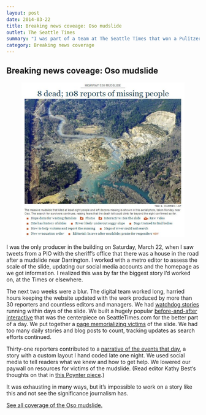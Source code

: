 ```yaml
---
layout: post
date: 2014-03-22
title: Breaking news coveage: Oso mudslide
outlet: The Seattle Times
summary: "I was part of a team at The Seattle Times that won a Pulitzer Prize for breaking news coverage of the Oso mudslide in 2014."
category: Breaking news coverage
---
```


##  Breaking news coveage: Oso mudslide

<figure class="inset">
  <img src="/assets/img/20140322-mudslide.jpg" alt="A screenshot of a story with a photo of a mudslide"/>
  <figcaption></figcaption>
</figure>


I was the only producer in the building on Saturday, March 22, when I saw tweets from a PIO with the sheriff’s office that there was a house in the road after a mudslide near Darrington. I worked with a metro editor to assess the scale of the slide, updating our social media accounts and the homepage as we got information. I realized this was by far the biggest story I’d worked on, at the Times or elsewhere.

The next two weeks were a blur. The digital team worked long, harried hours keeping the website updated with the work produced by more than 30 reporters and countless editors and managers. We had [watchdog stories](http://seattletimes.com/html/localnews/2023218573_mudslidewarningsxml.html) running within days of the slide. We built a hugely popular [before-and-after interactive](http://seattletimes.com/flatpages/local/interactivebeforeandafterthe530mudslide.html) that was the centerpiece on SeattleTimes.com for the better part of a day. We put together a [page memorializing victims](http://seattletimes.com/flatpages/local/victimsoftheosomudslide.html) of the slide. We had too many daily stories and blog posts to count, tracking updates as search efforts continued.

Thirty-one reporters contributed to a [narrative of the events that day](http://seattletimes.com/html/localnews/2023259205_mudslidenarrativexml.html), a story with a custom layout I hand coded late one night. We used social media to tell readers what we knew and how to get help. We lowered our paywall on resources for victims of the mudslide. (Read editor Kathy Best’s thoughts on that in [this Poynter piece](http://www.poynter.org/latest-news/mediawire/246699/why-the-seattle-times-lowered-its-paywall-during-the-mudslide-but-didnt-suspend-it/).)

It was exhausting in many ways, but it’s impossible to work on a story like this and not see the significance journalism has.

[See all coverage of the Oso mudslide.](https://special.seattletimes.com/o/flatpages/local/oso-mudslide-coverage.html)
